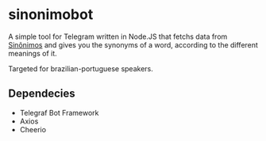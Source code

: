 # sinonimobot

A simple tool for Telegram written in Node.JS that fetchs data from [Sinônimos](https://sinonimos.com.br) and gives you the synonyms of a word, according to the different meanings of it.

Targeted for brazilian-portuguese speakers.

## Dependecies 
- Telegraf Bot Framework
- Axios
- Cheerio